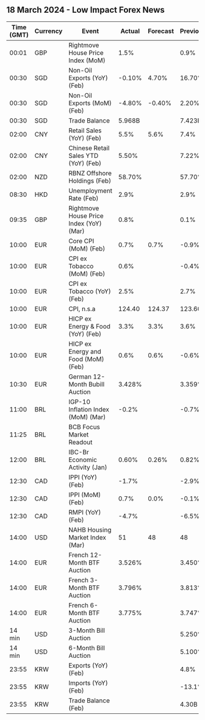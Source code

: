 ## 18 March 2024 - Low Impact Forex News

| Time (GMT) | Currency | Event | Actual | Forecast | Previous |
|------|----------|-------|--------|----------|----------|
| 00:01 | GBP | Rightmove House Price Index (MoM) | 1.5% |  | 0.9% |
| 00:30 | SGD | Non-Oil Exports (YoY) (Feb) | -0.10% | 4.70% | 16.70% |
| 00:30 | SGD | Non-Oil Exports (MoM) (Feb) | -4.80% | -0.40% | 2.20% |
| 00:30 | SGD | Trade Balance | 5.968B |  | 7.423B |
| 02:00 | CNY | Retail Sales (YoY) (Feb) | 5.5% | 5.6% | 7.4% |
| 02:00 | CNY | Chinese Retail Sales YTD (YoY) (Feb) | 5.50% |  | 7.22% |
| 02:00 | NZD | RBNZ Offshore Holdings (Feb) | 58.70% |  | 57.70% |
| 08:30 | HKD | Unemployment Rate (Feb) | 2.9% |  | 2.9% |
| 09:35 | GBP | Rightmove House Price Index (YoY) (Mar) | 0.8% |  | 0.1% |
| 10:00 | EUR | Core CPI (MoM) (Feb) | 0.7% | 0.7% | -0.9% |
| 10:00 | EUR | CPI ex Tobacco (MoM) (Feb) | 0.6% |  | -0.4% |
| 10:00 | EUR | CPI ex Tobacco (YoY) (Feb) | 2.5% |  | 2.7% |
| 10:00 | EUR | CPI, n.s.a | 124.40 | 124.37 | 123.60 |
| 10:00 | EUR | HICP ex Energy & Food (YoY) (Feb) | 3.3% | 3.3% | 3.6% |
| 10:00 | EUR | HICP ex Energy and Food (MoM) (Feb) | 0.6% | 0.6% | -0.6% |
| 10:30 | EUR | German 12-Month Bubill Auction | 3.428% |  | 3.359% |
| 11:00 | BRL | IGP-10 Inflation Index (MoM) (Mar) | -0.2% |  | -0.7% |
| 11:25 | BRL | BCB Focus Market Readout |  |  |  |
| 12:00 | BRL | IBC-Br Economic Activity (Jan) | 0.60% | 0.26% | 0.82% |
| 12:30 | CAD | IPPI (YoY) (Feb) | -1.7% |  | -2.9% |
| 12:30 | CAD | IPPI (MoM) (Feb) | 0.7% | 0.0% | -0.1% |
| 12:30 | CAD | RMPI (YoY) (Feb) | -4.7% |  | -6.5% |
| 14:00 | USD | NAHB Housing Market Index (Mar) | 51 | 48 | 48 |
| 14:00 | EUR | French 12-Month BTF Auction | 3.526% |  | 3.450% |
| 14:00 | EUR | French 3-Month BTF Auction | 3.796% |  | 3.813% |
| 14:00 | EUR | French 6-Month BTF Auction | 3.775% |  | 3.747% |
| 14 min | USD | 3-Month Bill Auction |  |  | 5.250% |
| 14 min | USD | 6-Month Bill Auction |  |  | 5.100% |
| 23:55 | KRW | Exports (YoY) (Feb) |  |  | 4.8% |
| 23:55 | KRW | Imports (YoY) (Feb) |  |  | -13.1% |
| 23:55 | KRW | Trade Balance (Feb) |  |  | 4.30B |
